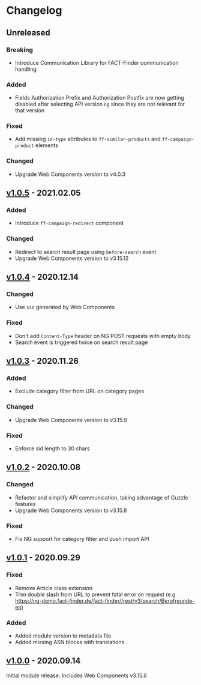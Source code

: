 # Changelog
## Unreleased
### Breaking
- Introduce Communication Library for FACT-Finder communication handling

### Added
- Fields Authorization Prefix and Authorization Postfix are now getting disabled after selecting API version `ng` since they are not relevant for that version
 
### Fixed
- Add missing `id-type` attributes to `ff-similar-products` and `ff-campaign-product` elements

### Changed
- Upgrade Web Components version to v4.0.3

## [v1.0.5] - 2021.02.05
### Added
- Introduce `ff-campaign-redirect` component

### Changed
- Redirect to search result page using `before-search` event
- Upgrade Web Components version to v3.15.12

## [v1.0.4] - 2020.12.14
### Changed
- Use `sid` generated by Web Components

### Fixed
- Don't add `Content-Type` header on NG POST requests with empty body
- Search event is triggered twice on search result page

## [v1.0.3] - 2020.11.26
### Added
- Exclude category filter from URL on category pages

### Changed
- Upgrade Web Components version to v3.15.9

### Fixed
- Enforce sid length to 30 chars

## [v1.0.2] - 2020.10.08
### Changed
- Refactor and simplify API communication, taking advantage of Guzzle features
- Upgrade Web Components version to v3.15.8

### Fixed
- Fix NG support for category filter and push import API

## [v1.0.1] - 2020.09.29
### Fixed
- Remove Article class extension
- Trim double slash from URL to prevent fatal error on request (e.g https://ng-demo.fact-finder.de/fact-finder//rest/v3/search/Bergfreunde-en)

### Added
- Added module version to metadata file
- Added missing ASN blocks with translations

## [v1.0.0] - 2020.09.14
Initial module release. Includes Web Components v3.15.6

[v1.0.5]:  https://github.com/FACT-Finder-Web-Components/oxid-eshop-module/releases/tag/v1.0.5
[v1.0.4]:  https://github.com/FACT-Finder-Web-Components/oxid-eshop-module/releases/tag/v1.0.4
[v1.0.3]:  https://github.com/FACT-Finder-Web-Components/oxid-eshop-module/releases/tag/v1.0.3
[v1.0.2]:  https://github.com/FACT-Finder-Web-Components/oxid-eshop-module/releases/tag/v1.0.2
[v1.0.0]:  https://github.com/FACT-Finder-Web-Components/oxid-eshop-module/releases/tag/v1.0.0
[v1.0.1]:  https://github.com/FACT-Finder-Web-Components/oxid-eshop-module/releases/tag/v1.0.1
